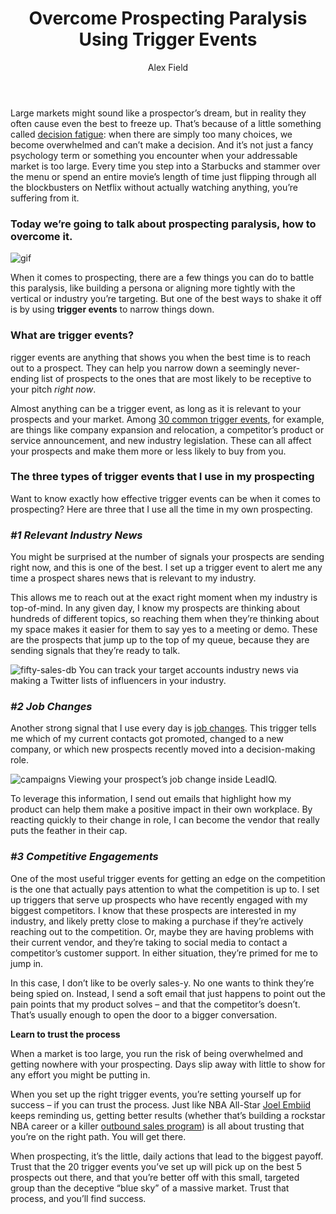 ﻿---
title: Overcome Prospecting Paralysis Using Trigger Events
description: I get a lot folks always asking where does LeadIQ get their data? We do provide an array of cell phones, direct dials, email addresses, and company data.  I can’t give you all the secrets we use, but I can go into it a little bit. Here’s a quick video discussing a few examples of the different things LeadIQ does to find your prospects
coverImage: img/giphy-run.gif
publishDate: Mar 6, 2018

author: Alex Field
authorProfile: Alex is the Growth Manager and office puppy dad at  LeadSift. He is passionate about all things start-up, business development, and sports. You can connect with Alex
authorImage: img/Alex-Field.png
---


Large markets might sound like a prospector’s dream, but in reality they often cause even the best to freeze up. That’s because of a little something called [decision fatigue](https://en.wikipedia.org/wiki/Decision_fatigue): when there are simply too many choices, we become overwhelmed and can’t make a decision. And it’s not just a fancy psychology term or something you encounter when your addressable market is too large. Every time you step into a Starbucks and stammer over the menu or spend an entire movie’s length of time just flipping through all the blockbusters on Netflix without actually watching anything, you’re suffering from it.

### Today we’re going to talk about prospecting paralysis, how to overcome it.

![gif](/img/giphy-snow.gif)

When it comes to prospecting, there are a few things you can do to battle this paralysis, like building a persona or aligning more tightly with the vertical or industry you’re targeting. But one of the best ways to shake it off is by using **trigger events** to narrow things down.

### What are trigger events?

rigger events are anything that shows you when the best time is to reach out to a prospect. They can help you narrow down a seemingly never-ending list of prospects to the ones that are most likely to be receptive to your pitch _right now_.

Almost anything can be a trigger event, as long as it is relevant to your prospects and your market. Among [30 common trigger events](https://blog.hubspot.com/sales/types-of-trigger-events-and-how-to-track-them), for example, are things like company expansion and relocation, a competitor’s product or service announcement, and new industry legislation. These can all affect your prospects and make them more or less likely to buy from you.

### The three types of trigger events that I use in my prospecting

Want to know exactly how effective trigger events can be when it comes to prospecting? Here are three that I use all the time in my own prospecting.

### _#1 Relevant Industry News_

You might be surprised at the number of signals your prospects are sending right now, and this is one of the best. I set up a trigger event to alert me any time a prospect shares news that is relevant to my industry.

This allows me to reach out at the exact right moment when my industry is top-of-mind. In any given day, I know my prospects are thinking about hundreds of different topics, so reaching them when they’re thinking about my space makes it easier for them to say yes to a meeting or demo. These are the prospects that jump up to the top of my queue, because they are sending signals that they’re ready to talk.

![fifty-sales-db](/img/fifty-sales-db.png) You can track your target accounts industry news via making a Twitter lists of influencers in your industry.

### _#2 Job Changes_

Another strong signal that I use every day is [job changes](http://leadsift.com/leads-using-job-changes-data/). This trigger tells me which of my current contacts got promoted, changed to a new company, or which new prospects recently moved into a decision-making role.

![campaigns](/img/campaigns.png) Viewing your prospect’s job change inside LeadIQ.

To leverage this information, I send out emails that highlight how my product can help them make a positive impact in their own workplace. By reacting quickly to their change in role, I can become the vendor that really puts the feather in their cap.

### _#3 Competitive Engagements_

One of the most useful trigger events for getting an edge on the competition is the one that actually pays attention to what the competition is up to. I set up triggers that serve up prospects who have recently engaged with my biggest competitors. I know that these prospects are interested in my industry, and likely pretty close to making a purchase if they’re actively reaching out to the competition. Or, maybe they are having problems with their current vendor, and they’re taking to social media to contact a competitor’s customer support. In either situation, they’re primed for me to jump in.

In this case, I don’t like to be overly sales-y. No one wants to think they’re being spied on. Instead, I send a soft email that just happens to point out the pain points that my product solves – and that the competitor’s doesn’t. That’s usually enough to open the door to a bigger conversation.

**Learn to trust the process**

When a market is too large, you run the risk of being overwhelmed and getting nowhere with your prospecting. Days slip away with little to show for any effort you might be putting in.

When you set up the right trigger events, you’re setting yourself up for success – if you can trust the process. Just like NBA All-Star [Joel Embiid](https://twitter.com/JoelEmbiid) keeps reminding us, getting better results (whether that’s building a rockstar NBA career or a killer [outbound sales program](http://leadsift.com/scale-outbound-process/)) is all about trusting that you’re on the right path. You will get there.

When prospecting, it’s the little, daily actions that lead to the biggest payoff. Trust that the 20 trigger events you’ve set up will pick up on the best 5 prospects out there, and that you’re better off with this small, targeted group than the deceptive “blue sky” of a massive market. Trust that process, and you’ll find success.